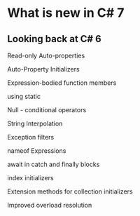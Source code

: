 # What is new in C\# 7



## Looking back at C\# 6

Read-only Auto-properties



Auto-Property Initializers



Expression-bodied function members



using static



Null - conditional operators



String Interpolation



Exception filters



nameof Expressions



await in catch and finally blocks



index initializers



Extension methods for collection initializers



Improved overload resolution

